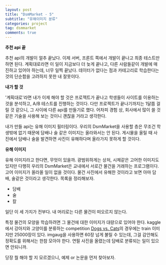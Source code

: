 ```yaml
---
layout: post
title: "DsmMarket - 5"
subtitle: "유해이미지 분류"
categories: project
tag: dsmmarket
comments: true
---
```


**추천 api 끝**

추천 api의 개발이 얼추 끝났다. 이제 서버, 프론트 쪽에서 개발이 끝나고 최종 테스트만 하면 된다. 계획대로라면 이 일이 지금보다 더 늦게 끝나고, 다른 사람들같이 개발에 매진하고 있어야 하는데, 너무 일찍 끝났다. 데이터가 없다는 점과 카테고리로 학습한다는 것의 단순함을 고려하지 못한 내 잘못이다. 

**내가 할 것**

'계획대로'라면 내가 이제 해야 할 것은 프로젝트가 끝나고 학생들이 사이트를 이용하는 것을 분석하고, A/B 테스트를 진행하는 것이다. 다만 프로젝트가 끝나기까지는 1달쯤 걸릴 것 같으니, 그 사이에 다른 api를 만들기로 했다. 어차피 경험 상, 회사에서 많이 쓸 것 같은 기술을 사용해 보는 것이니 괜찮을 거라고 생각한다.

내가 만들 api는 유해 이미지 필터링이다. 우리의 DsmMarket을 사용할 층은 무조건 학생밖에 없기 때문에 담배나 술 같은 이미지는 올라와서는 안 된다. 게시물을 올릴 때 사진에서 담배나 술을 발견하면 사진이 유해하다며 올라가지 못하게 할 것이다.

**유해 이미지**

유해 이미지라고 한다면, 무엇이 있을까. 광범위하게는 상처, 시체같은 고어한 이미지도 있지만 다행히 우리의 DsmMarket은 교내에서 서로간 물건을 거래하는 프로그램이다. 고어 이미지가 올라올 일이 없을 것이다. 물건 사진에서 유해한 것이라고 보면 아마 담배, 술같은 것이라고 생각한다. 목록을 정리해보자.

- 담배
- 술
- 칼

일단 이 세 가지가 전부다. 내 머리로는 다른 물건이 떠오르지 않는다. 

특정 물건의 모양을 학습하려면 그 물건에 대한 이미지가 대량으로 있어야 한다. kaggle에서 강아지와 고양이를 분류하는 competition [Dogs vs. Cats](https://www.kaggle.com/c/dogs-vs-cats)의 경우에는 train 이미지만 25000장이 있다. imgaug을 사용하면 60장 넘게 불릴 수 있는데, 그걸 감안해도 정확도를 위해서는 한참 모아야 한다. 연필 사진을 올렸는데 담배로 분류되는 일이 있으면 안되니까.

당장 뭘 해야 할 지 모르겠으니, 예제 or 논문을 먼저 찾아보자.